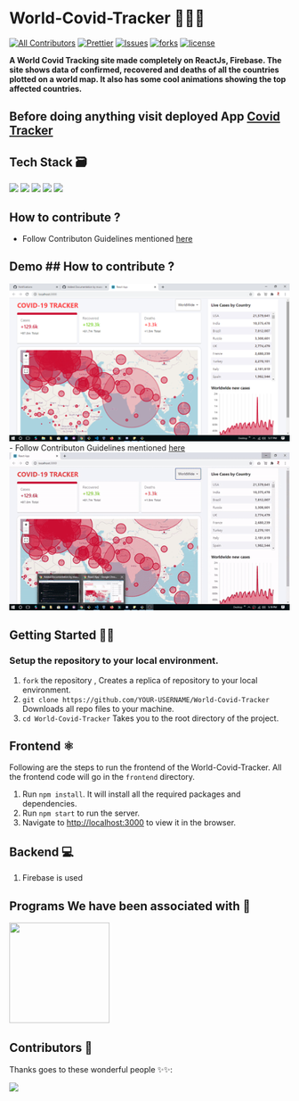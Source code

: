 # World-Covid-Tracker 🤧😷📝

<!-- ALL-CONTRIBUTORS-BADGE:START - Do not remove or modify this section -->

[![All Contributors](https://img.shields.io/badge/all_contributors-bot-orange.svg?style=flat-square)](#contributors-)
[![Prettier](https://img.shields.io/badge/code_style-prettier-ff69b4.svg)](https://prettier.io)
[![Issues](https://img.shields.io/github/issues/Saikat-98/World-Covid-Tracker)](#issues)
[![forks](https://img.shields.io/github/forks/Saikat-98/World-Covid-Tracker)](#forks)
[![license](https://img.shields.io/github/license/Saikat-98/World-Covid-Tracker)](#license)

<strong> A World Covid Tracking site made completely on ReactJs, Firebase. The site shows data of confirmed, recovered and deaths of all the countries plotted on a world map. It also has some cool animations showing the top affected countries. </strong>

## Before doing anything visit deployed App <a href="https://covid-19-tracker-2c77b.web.app/">Covid Tracker </a>

## Tech Stack 🗃

<img src="https://img.shields.io/badge/-expressJS-yellowgreen"> <img src="https://img.shields.io/badge/-ReactJS-%2300bfff%20"> <img src="https://img.shields.io/badge/-NodeJS-black?style=flat&logo=node.js"> <img src="https://img.shields.io/badge/-Firebase-yellowgreen"> <img src="https://img.shields.io/badge/-PWA-blue">

## How to contribute ?

- Follow Contributon Guidelines mentioned [here](https://github.com/Saikat-98/World-Covid-Tracker/blob/main/CONTRIBUTING.md)

## Demo ## How to contribute ?

![World-Covid-Tracker](public/World-Covid-Tracker.png) - Follow Contributon Guidelines mentioned [here](https://github.com/Saikat-98/World-Covid-Tracker/blob/main/CONTRIBUTING.md)
![World-Covid-Tracker](public/World-Covid-Tracker.gif)

## Getting Started 👨‍💻

### Setup the repository to your local environment.

1. `fork` the repository , Creates a replica of repository to your local environment.
2. `git clone https://github.com/YOUR-USERNAME/World-Covid-Tracker` Downloads all repo files to your machine.
3. `cd World-Covid-Tracker` Takes you to the root directory of the project.

## Frontend ⚛️

Following are the steps to run the frontend of the World-Covid-Tracker. All the frontend code will go in the `frontend` directory.

1. Run `npm install`. It will install all the required packages and dependencies.
2. Run `npm start` to run the server.
3. Navigate to [http://localhost:3000](http://localhost:3000) to view it in the browser.

## Backend 💻

1. Firebase is used

## Programs We have been associated with 🤍

<a href="https://devscript.tech/woc/" target="_blank"><img src="assets/DWoC.png" width="180px" height="180px"></a>

## Contributors 🌟

Thanks goes to these wonderful people ✨✨:

<a href="https://github.com/Saikat-98/World-Covid-Tracker/graphs/contributors">
  <img src="https://contrib.rocks/image?repo=Saikat-98/World-Covid-Tracker" />
</a>
